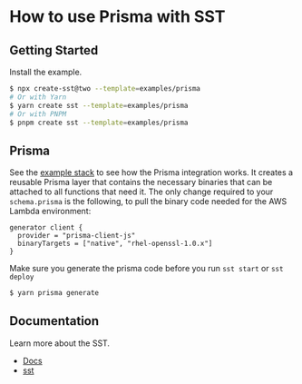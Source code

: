 # How to use Prisma with SST

## Getting Started

Install the example.

```bash
$ npx create-sst@two --template=examples/prisma
# Or with Yarn
$ yarn create sst --template=examples/prisma
# Or with PNPM
$ pnpm create sst --template=examples/prisma
```

## Prisma

See the [example stack](stacks/index.ts) to see how the Prisma integration works. It creates a reusable Prisma layer that contains the necessary binaries that can be attached to all functions that need it. The only change required to your `schema.prisma` is the following, to pull the binary code needed for the AWS Lambda environment:

```
generator client {
  provider = "prisma-client-js"
  binaryTargets = ["native", "rhel-openssl-1.0.x"]
}
```

Make sure you generate the prisma code before you run `sst start` or `sst deploy`

```bash
$ yarn prisma generate
```

## Documentation

Learn more about the SST.

- [Docs](https://docs.sst.dev/)
- [sst](https://docs.sst.dev/packages/sst)
